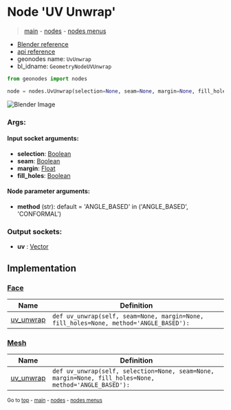 # Node 'UV Unwrap'

> [main](../structure.md) - [nodes](nodes.md) - [nodes menus](nodes_menus.md)

- [Blender reference](https://docs.blender.org/manual/en/latest/modeling/geometry_nodes/uv/uv_unwrap.html)
- [api reference](https://docs.blender.org/api/current/bpy.types.GeometryNodeUVUnwrap.html)
- geonodes name: `UvUnwrap`
- bl_idname: `GeometryNodeUVUnwrap`

```python
from geonodes import nodes

node = nodes.UvUnwrap(selection=None, seam=None, margin=None, fill_holes=None, method='ANGLE_BASED')
```

![Blender Image](https://docs.blender.org/manual/en/latest/_images/node-types_GeometryNodeUVUnwrap.webp)

### Args:

#### Input socket arguments:

- **selection**: [Boolean](Boolean.md)
- **seam**: [Boolean](Boolean.md)
- **margin**: [Float](Float.md)
- **fill_holes**: [Boolean](Boolean.md)

#### Node parameter arguments:

- **method** (str): default = 'ANGLE_BASED' in ('ANGLE_BASED', 'CONFORMAL')

### Output sockets:

- **uv** : [Vector](Vector.md)

## Implementation

### [Face](Face.md)

| Name | Definition |
|------|------------|
 | [uv_unwrap](Face.md#uv_unwrap) | `def uv_unwrap(self, seam=None, margin=None, fill_holes=None, method='ANGLE_BASED'):` |

### [Mesh](Mesh.md)

| Name | Definition |
|------|------------|
 | [uv_unwrap](Mesh.md#uv_unwrap) | `def uv_unwrap(self, selection=None, seam=None, margin=None, fill_holes=None, method='ANGLE_BASED'):` |

<sub>Go to [top](#node-UV-Unwrap) - [main](../structure.md) - [nodes](nodes.md) - [nodes menus](nodes_menus.md)</sub>

